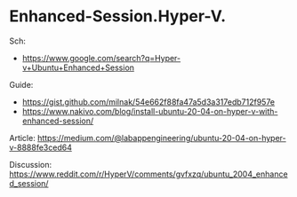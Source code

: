 # Enhanced-Session.Hyper-V.
Sch:
- https://www.google.com/search?q=Hyper-v+Ubuntu+Enhanced+Session

Guide:
- https://gist.github.com/milnak/54e662f88fa47a5d3a317edb712f957e
- https://www.nakivo.com/blog/install-ubuntu-20-04-on-hyper-v-with-enhanced-session/

Article: https://medium.com/@labappengineering/ubuntu-20-04-on-hyper-v-8888fe3ced64

Discussion: https://www.reddit.com/r/HyperV/comments/gvfxzq/ubuntu_2004_enhanced_session/
